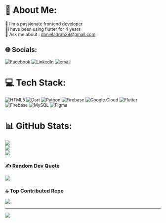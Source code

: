 # 💫 About Me:
🔭 I’m a passionate frontend developer<br>🌱i have been using flutter for 4 years<br>💬 Ask me about : danieladrah29@gmail.com<br>


## 🌐 Socials:
[![Facebook](https://img.shields.io/badge/Facebook-%231877F2.svg?logo=Facebook&logoColor=white)](https://facebook.com/https://www.facebook.com/daniel.adrah.35) [![LinkedIn](https://img.shields.io/badge/LinkedIn-%230077B5.svg?logo=linkedin&logoColor=white)](https://linkedin.com/in/https://www.linkedin.com/in/daniel-adrah-1b7a1a2bb?utm_source=share&utm_campaign=share_via&utm_content=profile&utm_medium=android_app) [![email](https://img.shields.io/badge/Email-D14836?logo=gmail&logoColor=white)](mailto:adrahdaniel29@gmail.com) 

# 💻 Tech Stack:
![HTML5](https://img.shields.io/badge/html5-%23E34F26.svg?style=flat-square&logo=html5&logoColor=white) ![Dart](https://img.shields.io/badge/dart-%230175C2.svg?style=flat-square&logo=dart&logoColor=white) ![Python](https://img.shields.io/badge/python-3670A0?style=flat-square&logo=python&logoColor=ffdd54) ![Firebase](https://img.shields.io/badge/firebase-%23039BE5.svg?style=flat-square&logo=firebase) ![Google Cloud](https://img.shields.io/badge/GoogleCloud-%234285F4.svg?style=flat-square&logo=google-cloud&logoColor=white) ![Flutter](https://img.shields.io/badge/Flutter-%2302569B.svg?style=flat-square&logo=Flutter&logoColor=white) ![Firebase](https://img.shields.io/badge/firebase-a08021?style=flat-square&logo=firebase&logoColor=ffcd34) ![MySQL](https://img.shields.io/badge/mysql-4479A1.svg?style=flat-square&logo=mysql&logoColor=white) ![Figma](https://img.shields.io/badge/figma-%23F24E1E.svg?style=flat-square&logo=figma&logoColor=white)
# 📊 GitHub Stats:
![](https://github-readme-stats.vercel.app/api?username=danielAdrah&theme=dark&hide_border=false&include_all_commits=true&count_private=true)<br/>
![](https://nirzak-streak-stats.vercel.app/?user=danielAdrah&theme=dark&hide_border=false)<br/>
![](https://github-readme-stats.vercel.app/api/top-langs/?username=danielAdrah&theme=dark&hide_border=false&include_all_commits=true&count_private=true&layout=compact)

### ✍️ Random Dev Quote
![](https://quotes-github-readme.vercel.app/api?type=horizontal&theme=radical)

### 🔝 Top Contributed Repo
![](https://github-contributor-stats.vercel.app/api?username=danielAdrah&limit=5&theme=dark&combine_all_yearly_contributions=true)

---
[![](https://visitcount.itsvg.in/api?id=danielAdrah&icon=0&color=0)](https://visitcount.itsvg.in)

<!-- Proudly created with GPRM ( https://gprm.itsvg.in ) -->

